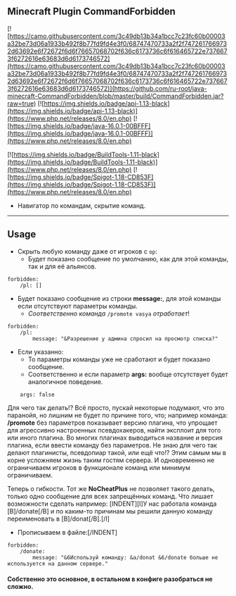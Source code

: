 ## Minecraft Plugin CommandForbidden

[![https://camo.githubusercontent.com/3c49db13b34a1bcc7c23fc60b00003a32be73d06a1933b492f8b77fd9fd4e3f0/68747470733a2f2f7472617669732d63692e6f72672f6d6f76657068702f636c6173736c6f616465722e7376673f6272616e63683d6d6173746572](https://camo.githubusercontent.com/3c49db13b34a1bcc7c23fc60b00003a32be73d06a1933b492f8b77fd9fd4e3f0/68747470733a2f2f7472617669732d63692e6f72672f6d6f76657068702f636c6173736c6f616465722e7376673f6272616e63683d6d6173746572)](https://github.com/ru-root/java-minecraft-CommandForbidden/blob/master/build/CommandForbidden.jar?raw=true)
[![https://img.shields.io/badge/api-1.13-black](https://img.shields.io/badge/api-1.13-black)](https://www.php.net/releases/8.0/en.php)
[![https://img.shields.io/badge/java-16.0.1-00BFFF](https://img.shields.io/badge/java-16.0.1-00BFFF)](https://www.php.net/releases/8.0/en.php)

[![https://img.shields.io/badge/BuildTools-1.11-black](https://img.shields.io/badge/BuildTools-1.11-black)](https://www.php.net/releases/8.0/en.php)
[![https://img.shields.io/badge/Spigot-1.18-CD853F](https://img.shields.io/badge/Spigot-1.18-CD853F)](https://www.php.net/releases/8.0/en.php)


- Навигатор по командам, скрытие команд.

___


## Usage

- Скрыть любую команду даже от игроков с `op`:
  - Будет показано сообщение по умолчанию, как для этой команды, так и для её альянсов.
```
forbidden:
    /pl: []
```

- Будет показано сообщение из строки <strong>message:</strong>, для этой команды если отсутствуют параметры команды.
  - <i>Соответственно команда</i> `/promote vasya` <i>отработает</i>!
```
forbidden:
    /pl:
        message: "&Разрешение у админа спросил на просмотр списка?"
```

- Если указанно:
    - То параметры команды уже не сработают и будет показано сообщение.
    - Соответственно и если параметр <strong>args:</strong> вообще отсутствует будет аналогичное поведение.
```
    args: false
```


Для чего так делать!?
Всё просто, пускай некоторые подумают, что это паранойя, но лишним не будет по причине того, что; например команда: <strong>/promote</strong> без параметров показывает версию плагина, что упрощает для агрессивно настроенных псевдохакеров, найти эксплоит для того или иного плагина.
Во многих плагинах выводиться название и версия плагина, если ввести команду без параметров.
Не знаю для чего так делают плагинисты, псевдопиар такой, или ещё что!?
Этим самым мы в корне усложняем жизнь таким гостям сервера.
И одновременно не ограничиваем игроков в функционале команд или минимум ограничиваем.
  
  
Теперь о гибкости. Тот же <strong>NoCheatPlus</strong> не позволяет такого делать, только одно сообщение для всех запрещённых команд.
Что лишает возможности сделать например:
[INDENT][I]У нас работала команда [B]/donate[/B] и по каким-то причинам мы решили данную команду переименовать в [B]/donat[/B].[/I]
- Прописываем в файле:[/INDENT]
```
forbidden:
    /donate:
        message: "&6Используй команду: &a/donat &6/donate больше не используется на данном сервере."
```

#### Собственно это основное, в остальном в конфиге разобраться не сложно.
  
  

